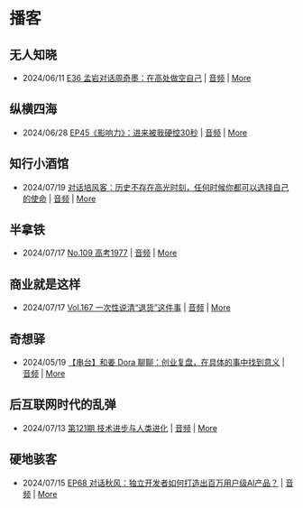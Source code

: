 # 播客

## 无人知晓
- 2024/06/11 [E36 孟岩对话周奇墨：在高处做空自己](https://www.xiaoyuzhoufm.com/episode/6667f31dc26e396a36eefe25) | [音频](https://dts-api.xiaoyuzhoufm.com/track/611719d3cb0b82e1df0ad29e/6667f31dc26e396a36eefe25/media.xyzcdn.net/ljJYPINg_uUnMMt8WMuIsiU41BZt.m4a) | [More](channels/%E6%97%A0%E4%BA%BA%E7%9F%A5%E6%99%93.md)

## 纵横四海
- 2024/06/28 [EP45《影响力》：进来被我硬控30秒](https://www.ximalaya.com/sound/737611452) | [音频](https://audio.xmcdn.com/storages/7a6e-audiofreehighqps/7E/3D/GKwRINsKUwwBBN6xYQLoLnNU.m4a) | [More](channels/%E7%BA%B5%E6%A8%AA%E5%9B%9B%E6%B5%B7.md)

## 知行小酒馆
- 2024/07/19 [对话培风客：历史不存在高光时刻，任何时候你都可以选择自己的使命](https://www.xiaoyuzhoufm.com/episode/6699fb6337236c546e3e9af9) | [音频](https://dts-api.xiaoyuzhoufm.com/track/6013f9f58e2f7ee375cf4216/6699fb6337236c546e3e9af9/media.xyzcdn.net/lo6U_p6dHHFUy_pypACKTrjj0Mo3.m4a) | [More](channels/%E7%9F%A5%E8%A1%8C%E5%B0%8F%E9%85%92%E9%A6%86.md)

## 半拿铁
- 2024/07/17 [No.109 高考1977](https://www.ximalaya.com/sound/741525431) | [音频](https://dl.wavpub.com/item/227_31599915_8538.m4a) | [More](channels/%E5%8D%8A%E6%8B%BF%E9%93%81.md)

## 商业就是这样
- 2024/07/17 [Vol.167 一次性说清“退货”这件事](https://www.ximalaya.com/sound/742026336) | [音频](https://audio.xmcdn.com/storages/b3b3-audiofreehighqps/92/F0/GKwRIMAKbalFAM408QLybd5D.m4a) | [More](channels/%E5%95%86%E4%B8%9A%E5%B0%B1%E6%98%AF%E8%BF%99%E6%A0%B7.md)

## 奇想驿
- 2024/05/19 [【串台】和姜 Dora 聊聊：创业复盘，在具体的事中找到意义](https://www.xiaoyuzhoufm.com/episode/664962d382b428eafd844366) | [音频](https://dts-api.xiaoyuzhoufm.com/track/6034daea97755b8fc9c66480/664962d382b428eafd844366/media.xyzcdn.net/llloyy2KoUURla1cgosxmkenwwHw.m4a) | [More](channels/%E5%A5%87%E6%83%B3%E9%A9%BF.md)

## 后互联网时代的乱弹
- 2024/07/13 [第121期 技术进步与人类进化](https://hosting.wavpub.cn/pie/ep121/) | [音频](https://tk.wavpub.com/WPDL_RqMBLXYCRsxNgzmVkMhvCeupFZaaEdNrzTHTWTpJaQtaVCYJhccqDYBQEj-be.mp3) | [More](channels/%E5%90%8E%E4%BA%92%E8%81%94%E7%BD%91%E6%97%B6%E4%BB%A3%E7%9A%84%E4%B9%B1%E5%BC%B9.md)

## 硬地骇客
- 2024/07/15 [EP68 对话秋风：独立开发者如何打造出百万用户级AI产品？](https://www.xiaoyuzhoufm.com/episode/66950a8d37236c546e4d9943) | [音频](https://dts-api.xiaoyuzhoufm.com/track/640ee2438be5d40013fe4a87/66950a8d37236c546e4d9943/media.xyzcdn.net/luSqRLPL9iCtsII-bhnfueCs5_8Q.m4a) | [More](channels/%E7%A1%AC%E5%9C%B0%E9%AA%87%E5%AE%A2.md)

